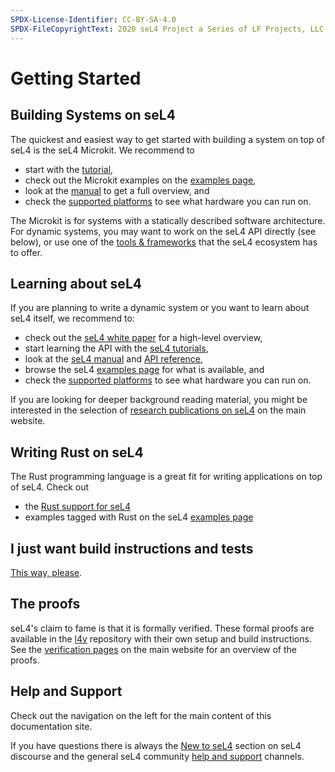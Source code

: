 ```yaml
---
SPDX-License-Identifier: CC-BY-SA-4.0
SPDX-FileCopyrightText: 2020 seL4 Project a Series of LF Projects, LLC.
---
```


# Getting Started

## Building Systems on seL4

The quickest and easiest way to get started with building a system on top of
seL4 is the seL4 Microkit. We recommend to

- start with the [tutorial](projects/microkit/tutorial/welcome.html),
- check out the Microkit examples on the [examples page],
- look at the [manual](projects/microkit/manual/latest/) to get a full overview, and
- check the [supported platforms](projects/microkit/supported-platforms.html)
  to see what hardware you can run on.

The Microkit is for systems with a statically described software architecture.
For dynamic systems, you may want to work on the seL4 API directly (see
below), or use one of the [tools &amp; frameworks][frameworks] that the seL4
ecosystem has to offer.

[frameworks]: https://sel4.systems/tools.html
[examples page]: examples.html
[seL4 white paper]: https://sel4.systems/About/whitepaper.html
[seL4 manual]: projects/sel4/manual.html
[API reference]: projects/sel4/api-doc.html

## Learning about seL4

If you are planning to write a dynamic system or you want to learn about seL4
itself, we recommend to:

- check out the [seL4 white paper] for a high-level overview,
- start learning the API with the [seL4 tutorials](Tutorials/setting-up.html),
- look at the [seL4 manual] and [API reference],
- browse the seL4 [examples page] for what is available, and
- check the [supported platforms](Hardware/) to see what hardware you can run on.

If you are looking for deeper background reading material, you might be
interested in the selection of [research publications on seL4][publications] on
the main website.

## Writing Rust on seL4

The Rust programming language is a great fit for writing applications on top of
seL4. Check out

- the [Rust support for seL4](/projects/rust/)
- examples tagged with Rust on the seL4 [examples page]

## I just want build instructions and tests

[This way, please](projects/buildsystem/host-dependencies.html).

## The proofs

seL4's claim to fame is that it is formally verified. These formal proofs are
available in the [l4v](https://github.com/seL4/l4v/) repository with their own
setup and build instructions. See the [verification pages] on the main website
for an overview of the proofs.

[verification pages]: https://sel4.systems/Verification/

## Help and Support

Check out the navigation on the left for the main content of this documentation
site.

If you have questions there is always the [New to seL4][new] section on seL4
discourse and the general seL4 community [help and support][support] channels.

[new]: https://sel4.discourse.group/c/new-to-sel4/
[support]: https://sel4.systems/support.html
[publications]: https://sel4.systems/Research/publications.html
